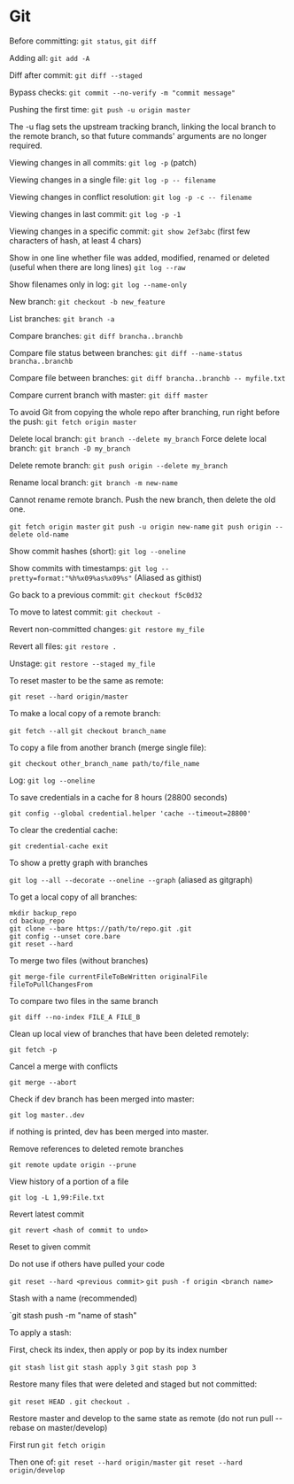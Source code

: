# Git

Before committing: `git status`, `git diff`

Adding all: `git add -A`

Diff after commit: `git diff --staged`

Bypass checks: `git commit --no-verify -m "commit message"`

Pushing the first time: `git push -u origin master`

The -u flag sets the upstream tracking branch, linking the local branch to the remote branch, so that future commands' arguments are no longer required.

Viewing changes in all commits: `git log -p` (patch)

Viewing changes in a single file: `git log -p -- filename`

Viewing changes in conflict resolution: `git log -p -c -- filename`

Viewing changes in last commit: `git log -p -1`

Viewing changes in a specific commit: `git show 2ef3abc` (first few characters of hash, at least 4 chars)

Show in one line whether file was added, modified, renamed or deleted (useful when there are long lines) `git log --raw`

Show filenames only in log: `git log --name-only`

New branch: `git checkout -b new_feature`

List branches: `git branch -a`

Compare branches: `git diff brancha..branchb`

Compare file status between branches: `git diff --name-status brancha..branchb`

Compare file between branches: `git diff brancha..branchb -- myfile.txt`

Compare current branch with master: `git diff master`

To avoid Git from copying the whole repo after branching,
run right before the push: `git fetch origin master`

Delete local branch: `git branch --delete my_branch`
Force delete local branch: `git branch -D my_branch`

Delete remote branch: `git push origin --delete my_branch`

Rename local branch: `git branch -m new-name`

Cannot rename remote branch. Push the new branch, then delete the old one.

`git fetch origin master`
`git push -u origin new-name`
`git push origin --delete old-name`

Show commit hashes (short): `git log --oneline`

Show commits with timestamps: `git log --pretty=format:"%h%x09%as%x09%s"`
(Aliased as githist)

Go back to a previous commit: `git checkout f5c0d32`

To move to latest commit: `git checkout -`

Revert non-committed changes: `git restore my_file`

Revert all files: `git restore .`

Unstage: `git restore --staged my_file`

To reset master to be the same as remote:

`git reset --hard origin/master`

To make a local copy of a remote branch:

`git fetch --all`
`git checkout branch_name`

To copy a file from another branch (merge single file):

`git checkout other_branch_name path/to/file_name`

Log: `git log --oneline`

To save credentials in a cache for 8 hours (28800 seconds)

`git config --global credential.helper 'cache --timeout=28800'`

To clear the credential cache:

`git credential-cache exit`

To show a pretty graph with branches

`git log --all --decorate --oneline --graph` (aliased as gitgraph)

To get a local copy of all branches:

```
mkdir backup_repo
cd backup_repo
git clone --bare https://path/to/repo.git .git
git config --unset core.bare
git reset --hard
```

To merge two files (without branches)

`git merge-file currentFileToBeWritten originalFile fileToPullChangesFrom`

To compare two files in the same branch

`git diff --no-index FILE_A FILE_B`

Clean up local view of branches that have been deleted remotely:

`git fetch -p`

Cancel a merge with conflicts

`git merge --abort`

Check if dev branch has been merged into master:

`git log master..dev`

if nothing is printed, dev has been merged into master.

Remove references to deleted remote branches

`git remote update origin --prune`

View history of a portion of a file

`git log -L 1,99:File.txt`

Revert latest commit

`git revert <hash of commit to undo>`

Reset to given commit

Do not use if others have pulled your code

`git reset --hard <previous commit>`
`git push -f origin <branch name>`

Stash with a name (recommended)

`git stash push -m "name of stash"

To apply a stash:

First, check its index, then apply or pop by its index number

`git stash list`
`git stash apply 3`
`git stash pop 3`

Restore many files that were deleted and staged but not committed:

`git reset HEAD .`
`git checkout .`

Restore master and develop to the same state as remote (do not run pull --rebase on master/develop)

First run
`git fetch origin`

Then one of:
`git reset --hard origin/master`
`git reset --hard origin/develop`
